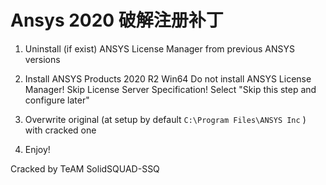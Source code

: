 # Ansys 2020 破解注册补丁

1. Uninstall (if exist) ANSYS License Manager from previous ANSYS versions

2. Install ANSYS Products 2020 R2 Win64
   Do not install ANSYS License Manager!
   Skip License Server Specification! Select "Skip this step and configure later"

3. Overwrite original <ANSYS Inc program folder>
   (at setup by default ```C:\Program Files\ANSYS Inc``` ) with cracked one

4. Enjoy!

Cracked by TeAM SolidSQUAD-SSQ
